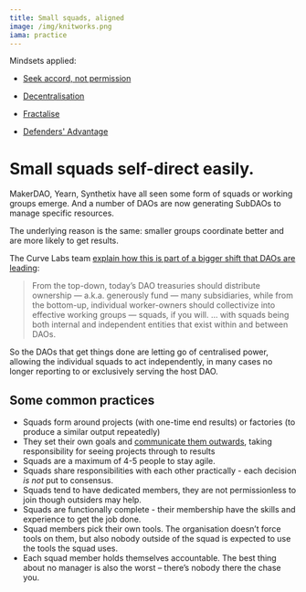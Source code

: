 ```yaml
---
title: Small squads, aligned
image: /img/knitworks.png
iama: practice
---
```



Mindsets applied: 

- [Seek accord, not permission](/mindsets/permissionless/)
- [Decentralisation](/mindsets/decentralisation/)

- [Fractalise](/mindsets/fractals/)

- [Defenders' Advantage](/mindsets/defenders-advantage/)

# Small squads self-direct easily. 

MakerDAO, Yearn, Synthetix have all seen some form of squads or working groups emerge. And a number of DAOs are now generating SubDAOs to manage specific resources. 

The underlying reason is the same: smaller groups coordinate better and are more likely to get results.

The Curve Labs team [explain how this is part of a bigger shift that DAOs are leading](https://blog.curvelabs.eu/ownership-in-cryptonetworks-96f13f4a113e):

> From the top-down, today’s DAO treasuries should distribute ownership — a.k.a. generously fund — many subsidiaries, while from the bottom-up, individual worker-owners should collectivize into effective working groups — squads, if you will. ... with squads being both internal and independent entities that exist within and between DAOs.

So the DAOs that get things done are letting go of centralised power, allowing the individual squads to act independently, in many cases no longer reporting to or exclusively serving the host DAO.

## Some common practices

- Squads form around projects (with one-time end results) or factories (to produce a similar output repeatedly) 
- They set their own goals and [communicate them outwards](/practices/check-ins), taking responsibility for seeing projects through to results
- Squads are a maximum of 4-5 people to stay agile. 
- Squads share responsibilities with each other practically - each decision *is not* put to consensus.
- Squads tend to have dedicated members, they are not permissionless to join though outsiders may help.
- Squads are functionally complete - their membership have the skills and experience to get the job done.
- Squad members pick their own tools. The organisation doesn’t force tools on them, but also nobody outside of the squad is expected to use the tools the squad uses.
- Each squad member holds themselves accountable. The best thing about no manager is also the worst – there’s nobody there the chase you.

